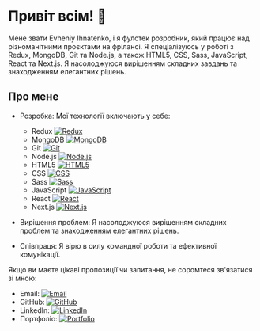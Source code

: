 # Привіт всім! 👋

Мене звати Evheniy Ihnatenko, і я фулстек розробник, який працює над різноманітними проєктами на фрілансі. Я спеціалізуюсь у роботі з Redux, MongoDB, Git та Node.js, а також HTML5, CSS, Sass, JavaScript, React та Next.js. Я насолоджуюся вирішенням складних завдань та знаходженням елегантних рішень.

## Про мене

- Розробка: Мої технології включають у себе:
  - Redux
    [![Redux](https://img.shields.io/badge/-Redux-764ABC?style=for-the-badge&logo=redux&logoColor=white)](https://redux.js.org/)
  - MongoDB
    [![MongoDB](https://img.shields.io/badge/-MongoDB-47A248?style=for-the-badge&logo=mongodb&logoColor=white)](https://www.mongodb.com/)
  - Git
    [![Git](https://img.shields.io/badge/-Git-F05032?style=for-the-badge&logo=git&logoColor=white)](https://git-scm.com/)
  - Node.js
    [![Node.js](https://img.shields.io/badge/-Node.js-339933?style=for-the-badge&logo=node.js&logoColor=white)](https://nodejs.org/)
  - HTML5
    [![HTML5](https://img.shields.io/badge/-HTML5-E34F26?style=for-the-badge&logo=html5&logoColor=white)](https://developer.mozilla.org/en-US/docs/Web/Guide/HTML/HTML5)
  - CSS
    [![CSS](https://img.shields.io/badge/-CSS-1572B6?style=for-the-badge&logo=css3&logoColor=white)](https://developer.mozilla.org/en-US/docs/Web/CSS)
  - Sass
    [![Sass](https://img.shields.io/badge/-Sass-CC6699?style=for-the-badge&logo=sass&logoColor=white)](https://sass-lang.com/)
  - JavaScript
    [![JavaScript](https://img.shields.io/badge/-JavaScript-F7DF1E?style=for-the-badge&logo=javascript&logoColor=black)](https://developer.mozilla.org/en-US/docs/Web/JavaScript)
  - React
    [![React](https://img.shields.io/badge/-React-61DAFB?style=for-the-badge&logo=react&logoColor=black)](https://reactjs.org/)
  - Next.js
    [![Next.js](https://img.shields.io/badge/-Next.js-000000?style=for-the-badge&logo=next.js&logoColor=white)](https://nextjs.org/)

- Вирішення проблем: Я насолоджуюся вирішенням складних проблем та знаходженням елегантних рішень.
- Співпраця: Я вірю в силу командної роботи та ефективної комунікації.

Якщо ви маєте цікаві пропозиції чи запитання, не соромтеся зв'язатися зі мною:

- Email: [![Email](https://img.shields.io/badge/-Email-D14836?style=for-the-badge&logo=gmail&logoColor=white)](mailto:eijjeka@gmail.com)
- GitHub: [![GitHub](https://img.shields.io/badge/-GitHub-181717?style=for-the-badge&logo=github&logoColor=white)](https://github.com/yourusername)
- LinkedIn: [![LinkedIn](https://img.shields.io/badge/-LinkedIn-0077B5?style=for-the-badge&logo=linkedin&logoColor=white)](https://www.linkedin.com/in/yourprofile/)
- Портфоліо: [![Portfolio](https://img.shields.io/badge/-Portfolio-212121?style=for-the-badge&logo=google-chrome&logoColor=white)](https://www.yourwebsite.com)
